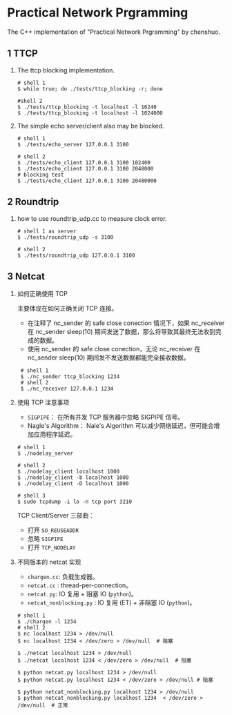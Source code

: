 # Practical Network Prgramming
The C++ implementation of "Practical Network Prgramming" by chenshuo.

## 1 TTCP 
1. The ttcp blocking implementation.
   
    ```shell
    # shell 1
    $ while true; do ./tests/ttcp_blocking -r; done

    #shell 2
    $ ./tests/ttcp_blocking -t localhost -l 10240
    $ ./tests/ttcp_blocking -t localhost -l 1024000
    ```
2. The simple echo server/client also may be blocked.
   
    ```shell
    # shell 1
    $ ./tests/echo_server 127.0.0.1 3100

    # shell 2
    $ ./tests/echo_client 127.0.0.1 3100 102400
    $ ./tests/echo_client 127.0.0.1 3100 2048000
    # blocking test
    $ ./tests/echo_client 127.0.0.1 3100 20480000  

    ```

## 2 Roundtrip 
1. how to use roundtrip_udp.cc to measure clock error.
    
   ``` shell
   # shell 1 as server
   $ ./tests/roundtrip_udp -s 3100

   # shell 2
   $ ./tests/roundtrip_udp 127.0.0.1 3100
   ```

## 3 Netcat
1. 如何正确使用 TCP
   
    主要体现在如何正确关闭 TCP 连接。
   - 在注释了 nc_sender 的 safe close conection 情况下，如果 nc_receiver 在 nc_sender sleep(10) 期间发送了数据，那么将导致其最终无法收到完成的数据。
   - 使用 nc_sender 的 safe close conection，无论 nc_receiver 在 nc_sender sleep(10) 期间发不发送数据都能完全接收数据。
  
   ```shell
    # shell 1
    $ ./nc_sender ttcp_blocking 1234 
    # shell 2
    $ ./nc_receiver 127.0.0.1 1234
   ```
2. 使用 TCP 注意事项
   - `SIGPIPE`：
    在所有并发 TCP 服务器中忽略 SIGPIPE 信号。
   - Nagle's Algorithm：
    Nale's Algorithm 可以减少网络延迟，但可能会增加应用程序延迟。
    
    ```shell
    # shell 1
    $ ./nodelay_server 

    # shell 2
    $ ./nodelay_client localhost 1000
    $ ./nodelay_client -b localhost 1000
    $ ./nodelay_client -D localhost 1000

    # shell 3
    $ sudo tcpdump -i lo -n tcp port 3210
    ```
    TCP Client/Server 三部曲：
    - 打开 `SO_REUSEADDR`
    - 忽略 `SIGPIPE`
    - 打开 `TCP_NODELAY`
  
3. 不同版本的 netcat 实现
   - `chargen.cc`: 负载生成器。
   - `netcat.cc` : thread-per-connection。
   - `netcat.py`: IO 复用 + 阻塞 IO (`python`)。
   - `netcat_nonblocking.py` : IO 复用 (ET) + 非阻塞 IO (`python`)。
  
    ```shell
    # shell 1
    $ ./chargen -l 1234 
    # shell 2
    $ nc localhost 1234 > /dev/null
    $ nc localhost 1234 < /dev/zero > /dev/null  # 阻塞

    $ ./netcat localhost 1234 > /dev/null
    $ ./netcat localhost 1234 < /dev/zero > /dev/null  # 阻塞
    
    $ python netcat.py localhost 1234 > /dev/null
    $ python netcat.py localhost 1234 < /dev/zero > /dev/null # 阻塞
    
    $ python netcat_nonblocking.py localhost 1234 > /dev/null
    $ python netcat_nonblocking.py localhost 1234  < /dev/zero > /dev/null  # 正常
    ```